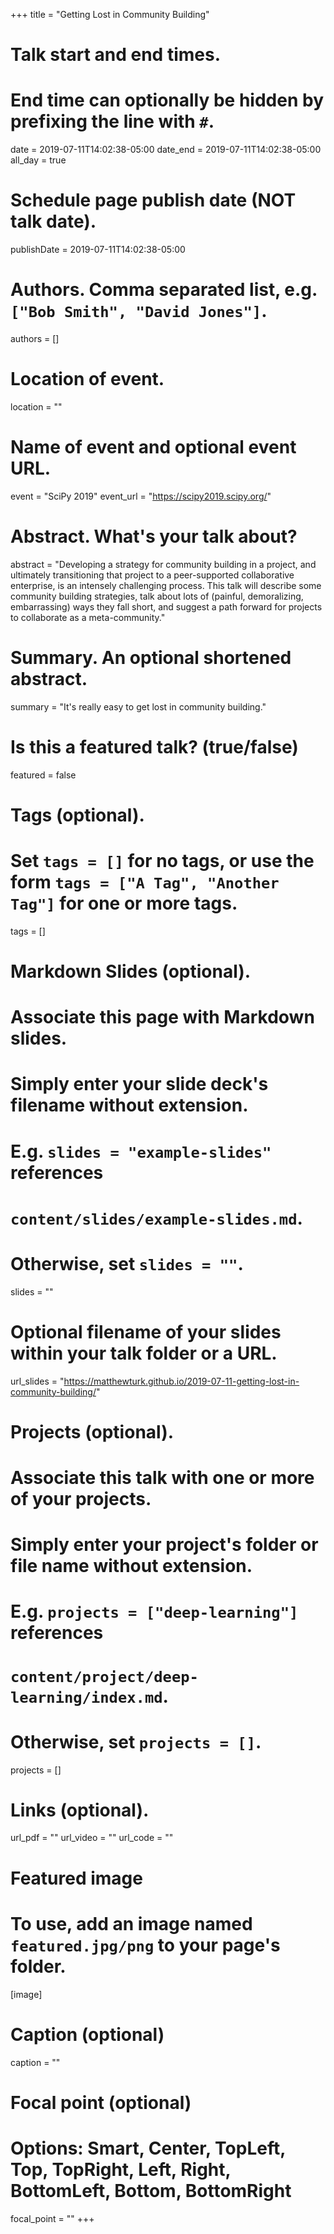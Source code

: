 +++
title = "Getting Lost in Community Building"

# Talk start and end times.
#   End time can optionally be hidden by prefixing the line with `#`.
date = 2019-07-11T14:02:38-05:00
date_end = 2019-07-11T14:02:38-05:00
all_day = true

# Schedule page publish date (NOT talk date).
publishDate = 2019-07-11T14:02:38-05:00

# Authors. Comma separated list, e.g. `["Bob Smith", "David Jones"]`.
authors = []

# Location of event.
location = ""

# Name of event and optional event URL.
event = "SciPy 2019"
event_url = "https://scipy2019.scipy.org/"

# Abstract. What's your talk about?
abstract = "Developing a strategy for community building in a project, and ultimately transitioning that project to a peer-supported collaborative enterprise, is an intensely challenging process. This talk will describe some community building strategies, talk about lots of (painful, demoralizing, embarrassing) ways they fall short, and suggest a path forward for projects to collaborate as a meta-community."

# Summary. An optional shortened abstract.
summary = "It's really easy to get lost in community building."

# Is this a featured talk? (true/false)
featured = false

# Tags (optional).
#   Set `tags = []` for no tags, or use the form `tags = ["A Tag", "Another Tag"]` for one or more tags.
tags = []

# Markdown Slides (optional).
#   Associate this page with Markdown slides.
#   Simply enter your slide deck's filename without extension.
#   E.g. `slides = "example-slides"` references 
#   `content/slides/example-slides.md`.
#   Otherwise, set `slides = ""`.
slides = ""

# Optional filename of your slides within your talk folder or a URL.
url_slides = "https://matthewturk.github.io/2019-07-11-getting-lost-in-community-building/"

# Projects (optional).
#   Associate this talk with one or more of your projects.
#   Simply enter your project's folder or file name without extension.
#   E.g. `projects = ["deep-learning"]` references 
#   `content/project/deep-learning/index.md`.
#   Otherwise, set `projects = []`.
projects = []

# Links (optional).
url_pdf = ""
url_video = ""
url_code = ""

# Featured image
# To use, add an image named `featured.jpg/png` to your page's folder. 
[image]
  # Caption (optional)
  caption = ""

  # Focal point (optional)
  # Options: Smart, Center, TopLeft, Top, TopRight, Left, Right, BottomLeft, Bottom, BottomRight
  focal_point = ""
+++
